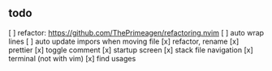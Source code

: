 
## todo
[ ] refactor: https://github.com/ThePrimeagen/refactoring.nvim
[ ] auto wrap lines
[ ] auto update impors when moving file 
[x] refactor, rename
[x] prettier
[x] toggle comment
[x] startup screen
[x] stack file navigation
[x] terminal (not with vim)
[x] find usages
